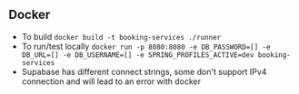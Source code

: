 ## Docker

- To build `docker build -t booking-services ./runner`
- To run/test locally `docker run -p 8080:8080 -e DB_PASSWORD=[] -e DB_URL=[] -e DB_USERNAME=[] -e SPRING_PROFILES_ACTIVE=dev booking-services`
- Supabase has different connect strings, some don't support IPv4 connection and will lead to an error with docker